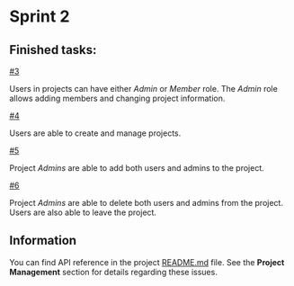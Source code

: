 # Sprint 2
## Finished tasks:
[#3](https://github.com/mzwierzchlewski/retrospective-helper/issues/3)

Users in projects can have either *Admin* or *Member* role. The *Admin* role allows adding members and changing project information.

[#4](https://github.com/mzwierzchlewski/retrospective-helper/issues/4)

Users are able to create and manage projects.

[#5](https://github.com/mzwierzchlewski/retrospective-helper/issues/5)

Project *Admins* are able to add both users and admins to the project.

[#6](https://github.com/mzwierzchlewski/retrospective-helper/issues/6)

Project *Admins* are able to delete both users and admins from the project. Users are also able to leave the project.

## Information
You can find API reference in the project [README.md](README.md) file. See the **Project Management** section for details regarding these issues.
